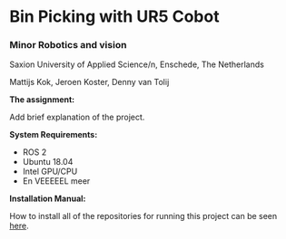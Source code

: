 # Bin Picking with UR5 Cobot
### Minor Robotics and vision
Saxion University of Applied Science/n, Enschede, The Netherlands

Mattijs Kok, Jeroen Koster, Denny van Tolij

**The assignment:**

Add brief explanation of the project.

**System Requirements:**

- ROS 2
- Ubuntu 18.04
- Intel GPU/CPU
- En VEEEEEL meer

**Installation Manual:**

How to install all of the repositories for running this project can be seen [here](https://github.com/mattijsk14/BinPicking/tree/main/Installation).
